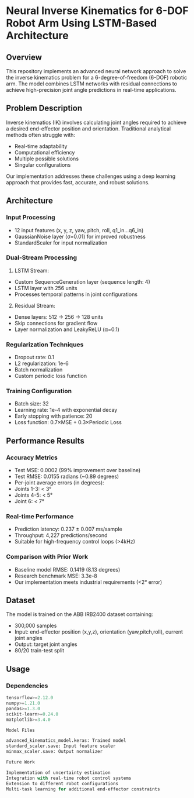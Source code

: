 # Neural Inverse Kinematics for 6-DOF Robot Arm Using LSTM-Based Architecture

## Overview
This repository implements an advanced neural network approach to solve the inverse kinematics problem for a 6-degree-of-freedom (6-DOF) robotic arm. The model combines LSTM networks with residual connections to achieve high-precision joint angle predictions in real-time applications.

## Problem Description
Inverse kinematics (IK) involves calculating joint angles required to achieve a desired end-effector position and orientation. Traditional analytical methods often struggle with:
- Real-time adaptability
- Computational efficiency 
- Multiple possible solutions
- Singular configurations

Our implementation addresses these challenges using a deep learning approach that provides fast, accurate, and robust solutions.

## Architecture

### Input Processing
- 12 input features (x, y, z, yaw, pitch, roll, q1_in...q6_in)
- GaussianNoise layer (σ=0.01) for improved robustness
- StandardScaler for input normalization

### Dual-Stream Processing
1. LSTM Stream:
  - Custom SequenceGeneration layer (sequence length: 4)
  - LSTM layer with 256 units
  - Processes temporal patterns in joint configurations

2. Residual Stream:
  - Dense layers: 512 → 256 → 128 units
  - Skip connections for gradient flow
  - Layer normalization and LeakyReLU (α=0.1)

### Regularization Techniques
- Dropout rate: 0.1
- L2 regularization: 1e-6
- Batch normalization
- Custom periodic loss function

### Training Configuration
- Batch size: 32
- Learning rate: 1e-4 with exponential decay
- Early stopping with patience: 20
- Loss function: 0.7×MSE + 0.3×Periodic Loss

## Performance Results

### Accuracy Metrics
- Test MSE: 0.0002 (99% improvement over baseline)
- Test RMSE: 0.0155 radians (~0.89 degrees)
- Per-joint average errors (in degrees):
 - Joints 1-3: < 3°
 - Joints 4-5: < 5°
 - Joint 6: < 7°

### Real-time Performance
- Prediction latency: 0.237 ± 0.007 ms/sample
- Throughput: 4,227 predictions/second
- Suitable for high-frequency control loops (>4kHz)

### Comparison with Prior Work
- Baseline model RMSE: 0.1419 (8.13 degrees)
- Research benchmark MSE: 3.3e-8
- Our implementation meets industrial requirements (<2° error)

## Dataset
The model is trained on the ABB IRB2400 dataset containing:
- 300,000 samples
- Input: end-effector position (x,y,z), orientation (yaw,pitch,roll), current joint angles
- Output: target joint angles
- 80/20 train-test split

## Usage

### Dependencies
```python
tensorflow>=2.12.0
numpy>=1.21.0
pandas>=1.3.0
scikit-learn>=0.24.0
matplotlib>=3.4.0

Model Files

advanced_kinematics_model.keras: Trained model
standard_scaler.save: Input feature scaler
minmax_scaler.save: Output normalizer

Future Work

Implementation of uncertainty estimation
Integration with real-time robot control systems
Extension to different robot configurations
Multi-task learning for additional end-effector constraints


